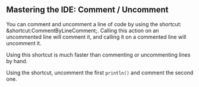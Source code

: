 ## Mastering the IDE: Comment / Uncomment

You can comment and uncomment a line of code by using the shortcut: <span
class="shortcut">&shortcut:CommentByLineComment;</span>. Calling this action on
an uncommented line will comment it, and calling it on a commented line will
uncomment it.

Using this shortcut is much faster than commenting or uncommenting lines by
hand.

Using the shortcut, uncomment the first `println()` and comment the second
one.
